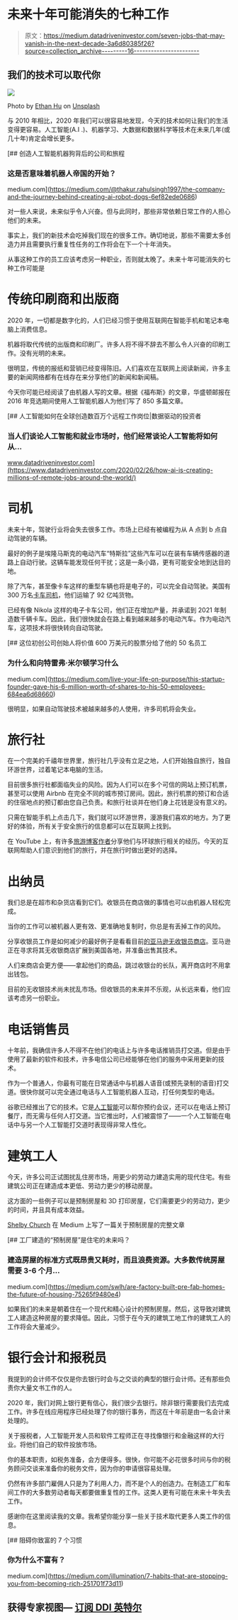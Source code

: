 # 未来十年可能消失的七种工作

> 原文：<https://medium.datadriveninvestor.com/seven-jobs-that-may-vanish-in-the-next-decade-3a6d80385f26?source=collection_archive---------16----------------------->

## 我们的技术可以取代你

![](img/750ebc20538939f33a635167eb3f8ae7.png)

Photo by [Ethan Hu](https://unsplash.com/@ethanhjy?utm_source=unsplash&utm_medium=referral&utm_content=creditCopyText) on [Unsplash](https://unsplash.com/s/photos/jobs?utm_source=unsplash&utm_medium=referral&utm_content=creditCopyText)

与 2010 年相比，2020 年我们可以很容易地发现，今天的技术如何让我们的生活变得更容易。人工智能(A.I .)、机器学习、大数据和数据科学等技术在未来几年(或几十年)肯定会增长更多。

[](https://medium.com/@thakur.rahulsingh1997/the-company-and-the-journey-behind-creating-ai-robot-dogs-6ef82ede0686) [## 创造人工智能机器狗背后的公司和旅程

### 这是否意味着机器人帝国的开始？

medium.com](https://medium.com/@thakur.rahulsingh1997/the-company-and-the-journey-behind-creating-ai-robot-dogs-6ef82ede0686) 

对一些人来说，未来似乎令人兴奋。但与此同时，那些非常依赖日常工作的人担心他们的未来。

事实上，我们的新技术会吃掉我们现在的很多工作。确切地说，那些不需要太多创造力并且需要执行重复性任务的工作将会在下一个十年消失。

从事这种工作的员工应该考虑另一种职业，否则就太晚了。未来十年可能消失的七种工作可能是

# 传统印刷商和出版商

2020 年，一切都是数字化的，人们已经习惯于使用互联网在智能手机和笔记本电脑上消费信息。

机器将取代传统的出版商和印刷厂。许多人将不得不辞去不那么令人兴奋的印刷工作。没有光明的未来。

很明显，传统的报纸和营销已经变得陈旧。人们喜欢在互联网上阅读新闻，许多主要的新闻网络都有在线存在来分享他们的新闻和新闻稿。

今天你可能已经阅读了由机器人写的文章。根据《福布斯》的文章，华盛顿邮报在 2016 年竞选期间使用人工智能机器人为他们写了 850 多篇文章。

[](https://www.datadriveninvestor.com/2020/02/26/how-ai-is-creating-millions-of-remote-jobs-around-the-world/) [## 人工智能如何在全球创造数百万个远程工作岗位|数据驱动的投资者

### 当人们谈论人工智能和就业市场时，他们经常谈论人工智能将如何从…

www.datadriveninvestor.com](https://www.datadriveninvestor.com/2020/02/26/how-ai-is-creating-millions-of-remote-jobs-around-the-world/) 

# 司机

未来十年，驾驶行业将会失去很多工作。市场上已经有被编程为从 A 点到 b 点自动驾驶的车辆。

最好的例子是埃隆马斯克的电动汽车“特斯拉”这些汽车可以在装有车辆传感器的道路上自动行驶。这辆车能发现任何干扰；这是一条小路，更有可能安全地到达目的地。

除了汽车，甚至像卡车这样的重型车辆也将是电子的，可以完全自动驾驶。美国有 300 万名[卡车司机](https://www.visaplace.com/blog-immigration-law/truck-drivers-work-visa-3-easy-steps/)，他们运输了 92 亿吨货物。

已经有像 Nikola 这样的电子卡车公司，他们正在增加产量，并承诺到 2021 年制造数千辆卡车。因此，我们很快就会在路上看到越来越多的电动汽车。作为电动汽车，这项技术将很快转向自动驾驶。

[](https://medium.com/live-your-life-on-purpose/this-startup-founder-gave-his-6-million-worth-of-shares-to-his-50-employees-684ea6d68660) [## 这位初创公司创始人将价值 600 万美元的股票分给了他的 50 名员工

### 为什么和向特雷弗·米尔顿学习什么

medium.com](https://medium.com/live-your-life-on-purpose/this-startup-founder-gave-his-6-million-worth-of-shares-to-his-50-employees-684ea6d68660) 

很明显，如果自动驾驶技术被越来越多的人使用，许多司机将会失业。

# 旅行社

在一个完美的千禧年世界里，旅行社几乎没有立足之地，人们开始独自旅行，独自环游世界，过着笔记本电脑的生活。

目前很多旅行社都面临失业的风险。因为人们可以在多个可信的网站上预订机票，甚至可以使用 Airbnb 在完全不同的城市预订房间。因此，旅行机票的预订和合适的住宿地点的预订都由您自己负责。和旅行社谈并在他们身上花钱是没有意义的。

只需在智能手机上点击几下，我们就可以环游世界，漫游我们喜欢的地方。为了更好的体验，所有关于安全旅行的信息都可以在互联网上找到。

在 YouTube 上，有许多[旅游博客作者](https://www.youtube.com/user/caseyneistat)分享他们与环球旅行相关的经历。今天的互联网帮助人们意识到他们的旅行，并在旅行时做出更好的选择。

# 出纳员

我们总是在超市和杂货店看到它们。收银员在商店做的事情也可以由机器人轻松完成。

当你的工作可以被机器人更有效、更准确地复制时，你总是有丢掉工作的风险。

分享收银员工作是如何减少的最好例子是看看目前[的亚马逊无收银员商店](https://techcrunch.com/2020/03/09/amazon-is-now-selling-its-cashierless-store-technology-to-other-retailers/)。亚马逊正在寻求将其无收银商店扩展到美国各地，并准备出售其技术。

人们来商店会更方便——拿起他们的商品，跳过收银台的长队，离开商店时不用拿出钱包。

目前的无收银技术尚未扰乱市场。但收银员的未来并不乐观，从长远来看，他们应该考虑另一份职业。

# 电话销售员

十年前，我确信许多人不得不在他们的电话上与许多电话推销员打交道。但是由于使用了最新的软件和技术，许多电信公司已经能够在他们的服务中采用更新的技术。

作为一个普通人，你最有可能在日常通话中与机器人语音(或预先录制的语音)打交道。很快你就可以完全通过电话与人工智能机器人互动，打任何类型的电话。

谷歌已经推出了它的技术。它是[人工智能](https://www.theverge.com/2018/5/9/17334658/google-ai-phone-call-assistant-duplex-ethical-social-implications)可以帮你预约会议，还可以在电话上预订餐厅，而无需与任何人打交道。当它推出时，人们被震惊了——一个人工智能在电话中与另一个人工智能打交道时表现得非常人性化。

# 建筑工人

今天，许多公司正试图扰乱住房市场，用更少的劳动力建造实用的现代住宅。有些建筑公司正在建造成本更低、劳动力更少的移动房屋。

这方面的一些例子可以是预制房屋和 3D 打印房屋，它们需要更少的劳动力，更少的时间，并且具有成本效益。

[Shelby Church](https://medium.com/u/97fbb3b16247?source=post_page-----3a6d80385f26--------------------------------) 在 Medium 上写了一篇关于预制房屋的完整文章

[](https://medium.com/swlh/are-factory-built-pre-fab-homes-the-future-of-housing-75265f9480e4) [## 工厂建造的“预制房屋”是住宅的未来吗？

### 建造房屋的标准方式既昂贵又耗时，而且浪费资源。大多数传统房屋需要 3-6 个月…

medium.com](https://medium.com/swlh/are-factory-built-pre-fab-homes-the-future-of-housing-75265f9480e4) 

如果我们的未来是朝着住在一个现代和精心设计的预制房屋。然后，这导致对建筑工人建造这种房屋的要求降低。因此，习惯于在今天的建筑工地工作的建筑工人的工作将会大量减少。

# 银行会计和报税员

我提到的会计师不仅仅是你去银行时会与之交谈的典型的银行会计师。还有那些负责你大量文书工作的人。

2020 年，我们对网上银行更有信心，我们很少去银行。除非银行需要我们去完成工作。许多在线应用程序已经处理了你的银行事务，而这在十年前是由一名会计来处理的。

关于报税者，人工智能开发人员和软件工程师正在寻找像银行和金融这样的大行业。将他们自己的软件投放市场。

你的基本职责，如税务准备，会方便得多。很快，你可能不必花很多时间与你的税务顾问交谈来准备你的税务文件，因为你的申请很容易处理。

仍然有许多部门雇佣人只是为了利用人力，而不是个人的创造力。在制造工厂和车间工作的大多数劳动者每天都要做重复性的工作。这类人更有可能在未来十年失去工作。

感谢你在这里阅读我的文章。我希望你能分享一些关于技术取代更多人类工作的信息。

[](https://medium.com/illumination/7-habits-that-are-stopping-you-from-becoming-rich-251701f73d11) [## 阻碍你致富的 7 个习惯

### 你为什么不富有？

medium.com](https://medium.com/illumination/7-habits-that-are-stopping-you-from-becoming-rich-251701f73d11) 

## 获得专家视图— [订阅 DDI 英特尔](https://datadriveninvestor.com/ddi-intel)